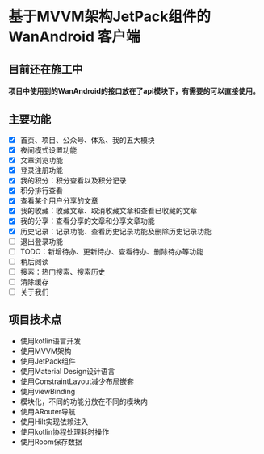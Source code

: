 # 基于MVVM架构JetPack组件的 WanAndroid 客户端
## 目前还在施工中
#### 项目中使用到的WanAndroid的接口放在了api模块下，有需要的可以直接使用。

## 主要功能
- [x] 首页、项目、公众号、体系、我的五大模块
- [x] 夜间模式设置功能
- [x] 文章浏览功能
- [x] 登录注册功能
- [x] 我的积分：积分查看以及积分记录
- [x] 积分排行查看
- [x] 查看某个用户分享的文章
- [x] 我的收藏：收藏文章、取消收藏文章和查看已收藏的文章
- [x] 我的分享：查看分享的文章和分享文章功能
- [x] 历史记录：记录功能、查看历史记录功能及删除历史记录功能
- [ ] 退出登录功能
- [ ] TODO：新增待办、更新待办、查看待办、删除待办等功能
- [ ] 稍后阅读
- [ ] 搜索：热门搜索、搜索历史
- [ ] 清除缓存
- [ ] 关于我们
## 项目技术点
- 使用kotlin语言开发
- 使用MVVM架构
- 使用JetPack组件
- 使用Material Design设计语言
- 使用ConstraintLayout减少布局嵌套
- 使用viewBinding
- 模块化，不同的功能分放在不同的模块内
- 使用ARouter导航
- 使用Hilt实现依赖注入
- 使用kotlin协程处理耗时操作
- 使用Room保存数据

